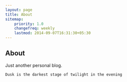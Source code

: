 ```yaml
---
layout: page
title: About
sitemap:
    priority: 1.0
    changefreq: weekly
    lastmod: 2014-09-07T16:31:30+05:30
---
```

<h2>About</h2>
Just another personal blog.

`Dusk is the darkest stage of twilight in the evening`
